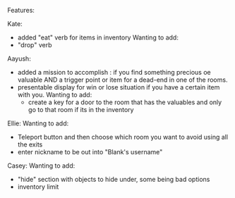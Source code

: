 Features:

Kate:
  - added "eat" verb for items in inventory
  Wanting to add:
  - "drop" verb

Aayush:
  - added a mission to accomplish : if you find something precious oe valuable AND a trigger point or item for a dead-end in one of the rooms.
  - presentable display for win or lose situation if you have a certain item with you.
    Wanting to add:
    - create a key for a door to the room that has the valuables and only go to that room if its in the inventory
      
Ellie:
  Wanting to add:
  - Teleport button and then choose which room you want to avoid using all the exits
  - enter nickname to be out into "Blank's username"

Casey:
  Wanting to add:
  - "hide" section with objects to hide under, some being bad options
  - inventory limit
